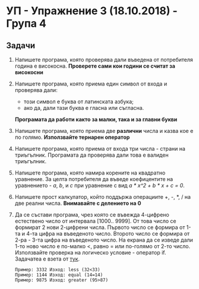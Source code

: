 # УП - Упражнение 3 (18.10.2018) - Група 4

## Задачи

1. Напишете програма, която проверява дали въведена от потребителя година е високосна. **Проверете сами кои години се считат за високосни**

1. Напишете програма, която приема един символ от входа и проверява дали:

    * този символ е буква от латинската азбука;
    * ако да, дали тази буква е гласна или съгласна.

    **Програмата да работи както за малки, така и за главни букви**

1. Напишете програма, която приема две **различни** числа и казва кое е по голямо. **Използвайте тернарен оператор**

1. Напишете програма, която приема от входа три числа - страни на триъгълник. Програмата да проверява дали това е валиден триъгълник.

1. Напишете програма, която намира корените на квадратно уравнение. За целта потребителя да въведе коефицентите на уравнението - *a*, *b*, и *c* при уравнение с вид *a \* x^2 + b \* x + c = 0*.

1. Напишете прост калкулатор, който поддържа операциите +, -, *, / на две реални числа. **Внимавайте с делението на 0**

1. Да се състави програма, чрез която се въвежда 4-цифренo естествено число от интервала [1000.. 9999]. От това число се формират 2 нови 2-цифрени числа. Първото число се формира от 1-та и 4-та цифра на въведеното число. Второто число се формира от 2-рa - 3-та цифра на въведеното число. На екрана да се изведе дали 1-то ново число e по-малко <, равно = или по-голямо от 2-то число. Използвайте проверка на логическо условие - оператор if. Задачатеа е взета от [тук](http://1001zadachi.com/оператор_if_сравняване_числа.html).
    ```
    Пример: 3332 Изход: less (32<33)
    Пример: 1144 Изход: equal (14=14)
    Пример: 9875 Изход: greater (95>87)
    ```
